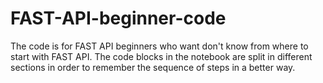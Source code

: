 # FAST-API-beginner-code
The code is for FAST API beginners who want don't know from where to start with FAST API. The code blocks in the notebook are split in different sections in order to remember the sequence of steps in a better way.
